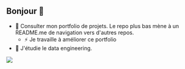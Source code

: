 ## Bonjour 👋

- 🔭 Consulter mon portfolio de projets. Le repo plus bas mène à un README.me de navigation vers d'autres repos.
  - ⚡ Je travaille à améliorer ce portfolio
- 🌱 J'étudie le data engineering.

![](https://github-profile-summary-cards.vercel.app/api/cards/profile-details?username=ugolabo&theme=nord_dark)

<!--
**ugolabo/ugolabo** is a ✨ _special_ ✨ repository because its `README.md` (this file) appears on your GitHub profile.

Here are some ideas to get you started:

- 🔭 I’m currently working on ...
- 🌱 I’m currently learning ...
- 👯 I’m looking to collaborate on ...
- 🤔 I’m looking for help with ...
- 💬 Ask me about ...
- 📫 How to reach me: ...
- 😄 Pronouns: ...
- ⚡ Fun fact: ...
-->
